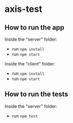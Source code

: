 # axis-test

## How to run the app

Inside the "server" folder: 
- run `npm install`
- run `npm start`

Inside the "client" folder: 
- run `npm install`
- run `npm start`


## How to run the tests

Inside the "server" folder: 
- run `npm test`

